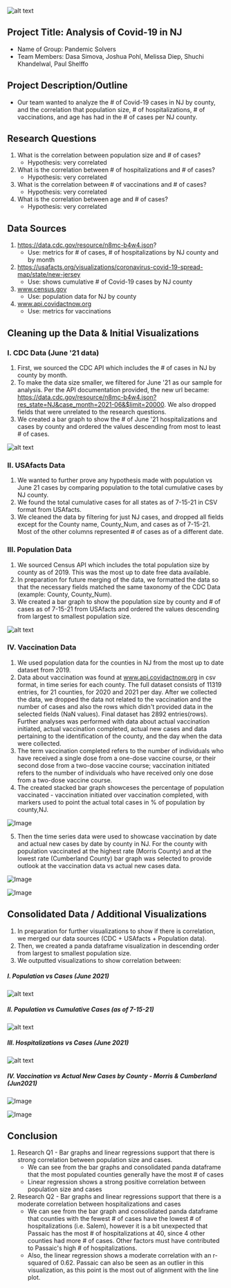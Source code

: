 ![alt text](https://github.com/melissadiep94/covid19-project/blob/main/Images/Covid_image2.png?raw=true)

## Project Title: Analysis of Covid-19 in NJ
* Name of Group: Pandemic Solvers
* Team Members: Dasa Simova, Joshua Pohl, Melissa Diep, Shuchi Khandelwal, Paul Shelffo

## Project Description/Outline
* Our team wanted to analyze the # of Covid-19 cases in NJ by county, and the correlation that population size, # of hospitalizations, # of vaccinations, and age has had in the # of cases per NJ county.

## Research Questions
1. What is the correlation between population size and # of cases?
    - Hypothesis: very correlated
2. What is the correlation between # of hospitalizations and # of cases?
    - Hypothesis: very correlated
3. What is the correlation between # of vaccinations and # of cases?
    - Hypothesis: very correlated
4. What is the correlation between age and # of cases?
    - Hypothesis: very correlated

## Data Sources
1.  https://data.cdc.gov/resource/n8mc-b4w4.json?
    - Use: metrics for # of cases, # of hospitalizations by NJ county and by month 
2.  https://usafacts.org/visualizations/coronavirus-covid-19-spread-map/state/new-jersey
    - Use: shows cumulative # of Covid-19 cases by NJ county
4.  www.census.gov
    - Use: population data for NJ by county      
5. www.api.covidactnow.org
    - Use: metrics for vaccinations 


## Cleaning up the Data & Initial Visualizations
### I. CDC Data (June '21 data)
1. First, we sourced the CDC API which includes the # of cases in NJ by county by month.
2. To make the data size smaller, we filtered for June '21 as our sample for analysis. Per the API documentation provided, the new url became: https://data.cdc.gov/resource/n8mc-b4w4.json?res_state=NJ&case_month=2021-06&$limit=20000. We also dropped fields that were unrelated to the research questions.
3. We created a bar graph to show the # of June '21 hospitalizations and cases by county and ordered the values descending from most to least # of cases.

![alt text](https://github.com/melissadiep94/covid19-project/blob/main/Images/CDC_hosp_and_num_cases_NJ_June%202021.png?raw=true)

### II. USAfacts Data
1. We wanted to further prove any hypothesis made with population vs June 21 cases by comparing population to the total cumulative cases by NJ county. 
2. We found the total cumulative cases for all states as of 7-15-21 in CSV format from USAfacts.
3. We cleaned the data by filtering for just NJ cases, and dropped all fields except for the County name, County_Num, and cases as of 7-15-21. Most of the other columns represented # of cases as of a different date.

### III. Population Data
1. We sourced Census API which includes the total population size by county as of 2019. This was the most up to date free data available.
2. In preparation for future merging of the data, we formatted the data so that the necessary fields matched the same taxonomy of the CDC Data (example: County, County_Num).
3. We created a bar graph to show the population size by county and # of cases as of 7-15-21 from USAfacts and ordered the values descending from largest to smallest population size.

![alt text](https://github.com/melissadiep94/covid19-project/blob/main/Images/Census_population_total_cases_USAfacts.PNG?raw=true)


### IV. Vaccination Data
1. We used population data for the counties in NJ from the most up to date dataset from 2019. 
2. Data about vaccination was found at  www.api.covidactnow.org in csv format, in time series for each county. The full dataset consists of 11319 entries, for 21 counties, for 2020 and 2021 per day. After we collected the data, we dropped the data not related to the vaccination and the number of cases and also the rows which didn't provided data in the selected fields (NaN values). Final dataset has 2892 entries(rows). Further analyses was performed with data about actual vaccination initiated, actual vaccination completed, actual new cases and data pertaining to the identification of the county, and the day when the data were collected. 
3.  The term vaccination completed refers to the number of individuals who have received a single dose from a one-dose vaccine course,  or their second dose from a two-dose vaccine course; vaccination initiated refers to the number of individuals who have received only one dose from a two-dose vaccine course.
4. The created stacked bar graph showceses the  percentage of population vaccinated -  vaccination initiated over vaccination completed, with markers used to point the actual total cases in % of population by county,NJ.

![Image](Images/Vaccination_counties_NJ_Jun2021.png) 

5. Then the time series data were used to showcase vaccination by date and  actual new cases by date by county in NJ. For the county with population vaccinated at the highest rate (Morris County) and at the lowest rate (Cumberland County) bar graph was selected to provide outlook at the vaccination data vs actual new cases data.

![Image](Images/Vaccinaction_Morris.png)

![Image](Images/Vaccinaction_Cumberland.png)


## Consolidated Data / Additional Visualizations
1. In preparation for further visualizations to show if there is correlation, we merged our data sources (CDC + USAfacts + Population data).
2. Then, we created a panda dataframe visualization in descending order from largest to smallest population size.
3. We outputted visualizations to show correlation between:

  ##### I. Population vs Cases (June 2021)

![alt text](https://github.com/melissadiep94/covid19-project/blob/main/Images/LinRegression_population_vs_num_June21_cases.PNG?raw=true)

   ##### II. Population vs Cumulative Cases (as of 7-15-21)
   
![alt text](https://github.com/melissadiep94/covid19-project/blob/main/Images/LinRegression_population_vs_total%20YTD%20cases.PNG?raw=true)   
   
   ##### III. Hospitalizations vs Cases (June 2021)

![alt text](https://github.com/melissadiep94/covid19-project/blob/main/Images/LinRegression_hosp_vs_num_June21_cases.PNG?raw=true)


   #####  IV. Vaccination vs Actual New Cases by County - Morris & Cumberland (Jun2021)
    

![Image](Images/Linear_regr_Vaccinaction_Morris.png)

![Image](Images/Linear_regr_Vaccinaction_Cumberland.png)


## Conclusion
1. Research Q1 - Bar graphs and linear regressions support that there is strong correlation between population size and cases.
   * We can see from the bar graphs and consolidated panda dataframe that the most populated counties generally have the most # of cases
   * Linear regression shows a strong positive correlation between population size and cases
2. Research Q2 - Bar graphs and linear regressions support that there is a moderate correlation between hospitalizations and cases
   *  We can see from the bar graph and consolidated panda dataframe that counties with the fewest # of cases have the lowest # of hospitalizations (i.e. Salem), however it is a bit unexpected that Passaic has the most # of hospitalizations at 40, since 4 other counties had more # of cases. Other factors must have contributed to Passaic's high # of hospitalizations.
   *  Also, the linear regression shows a moderate correlation with an r-squared of 0.62. Passaic can also be seen as an outlier in this visualization, as this point is the most out of alignment with the line plot. 
